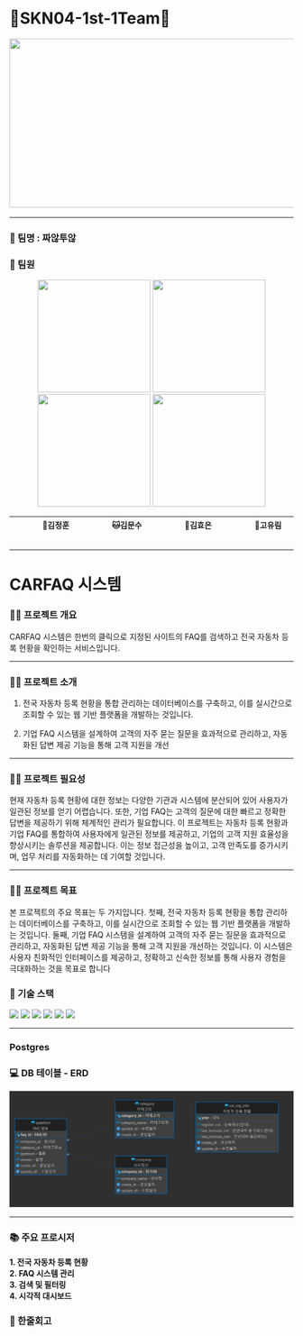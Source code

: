 # 👑SKN04-1st-1Team👑
<p align="center"><img src="https://private-user-images.githubusercontent.com/126551524/331765094-7ea63fc3-95f0-44d5-a0f0-cf431cae34f1.png?jwt=eyJhbGciOiJIUzI1NiIsInR5cCI6IkpXVCJ9.eyJpc3MiOiJnaXRodWIuY29tIiwiYXVkIjoicmF3LmdpdGh1YnVzZXJjb250ZW50LmNvbSIsImtleSI6ImtleTUiLCJleHAiOjE3MjQzMTYxMzcsIm5iZiI6MTcyNDMxNTgzNywicGF0aCI6Ii8xMjY1NTE1MjQvMzMxNzY1MDk0LTdlYTYzZmMzLTk1ZjAtNDRkNS1hMGYwLWNmNDMxY2FlMzRmMS5wbmc_WC1BbXotQWxnb3JpdGhtPUFXUzQtSE1BQy1TSEEyNTYmWC1BbXotQ3JlZGVudGlhbD1BS0lBVkNPRFlMU0E1M1BRSzRaQSUyRjIwMjQwODIyJTJGdXMtZWFzdC0xJTJGczMlMkZhd3M0X3JlcXVlc3QmWC1BbXotRGF0ZT0yMDI0MDgyMlQwODM3MTdaJlgtQW16LUV4cGlyZXM9MzAwJlgtQW16LVNpZ25hdHVyZT1iYmYyNDMzODA2ZjI1YzU0NTNiMzQ0NzBjZDg4NGI2OWRjY2RkZTM5YmRmMWM4NmRkYjhhYjg1OGM3M2U0MzI4JlgtQW16LVNpZ25lZEhlYWRlcnM9aG9zdCZhY3Rvcl9pZD0wJmtleV9pZD0wJnJlcG9faWQ9MCJ9.7XtPxGsfWBtthk_sZAXk4miPUc4Z6eSZuNhzFwV2HKs" width="600" height="300"/></p>

<hr>

### 🤗 팀명 : 짜않투않
 
### 🤭 팀원

<p align="center">
	<img src="https://avatars.githubusercontent.com/u/48326972?v=4" width="200" height="200"/>
	<img src="https://avatars.githubusercontent.com/u/110519720?v=4" width="200" height="200"/>
	<img src="https://avatars.githubusercontent.com/u/176723645?v=4" width="200" height="200"/>
	<img src="https://avatars.githubusercontent.com/u/148182017?v=4" width="200" height="200"/>
</p>

<div align="center">
	
|   &nbsp;&nbsp; &nbsp; &nbsp; &nbsp;  &nbsp;  &nbsp;  🐖김정훈  &nbsp;&nbsp; &nbsp;&nbsp; &nbsp;  &nbsp;  &nbsp;    |      &nbsp;&nbsp; &nbsp;&nbsp; &nbsp;  &nbsp;  &nbsp; 🐱김문수  &nbsp;&nbsp; &nbsp;&nbsp; &nbsp;  &nbsp;  &nbsp;    |      &nbsp;&nbsp; &nbsp;&nbsp; &nbsp;  &nbsp;  &nbsp; 🐂김효은  &nbsp;&nbsp; &nbsp;&nbsp; &nbsp;  &nbsp;  &nbsp;    |     &nbsp;&nbsp; &nbsp;&nbsp; &nbsp;  &nbsp;  &nbsp; 🐴고유림  &nbsp;&nbsp; &nbsp;&nbsp; &nbsp;  &nbsp;  &nbsp;   | 
|------------------------------------------|--------------------------------------|------------------------------------------|-----------------------------------|
 
</div>

<hr>

# CARFAQ 시스템


### 👨‍🏫 프로젝트 개요
  
  CARFAQ 시스템은 한번의 클릭으로 지정된 사이트의 FAQ를 검색하고 전국 자동차 등록 현황을 확인하는 서비스입니다.

<hr>

### 👩‍🏫 프로젝트 소개

  1. 전국 자동차 등록 현황을 통합 관리하는 데이터베이스를 구축하고, 이를 실시간으로 조회할 수 있는 웹 기반 플랫폼을 개발하는 것입니다.
  
  2. 기업 FAQ 시스템을 설계하여 고객의 자주 묻는 질문을 효과적으로 관리하고, 자동화된 답변 제공 기능을 통해 고객 지원을 개선
  
<hr>


### 👩‍🏫 프로젝트 필요성

  현재 자동차 등록 현황에 대한 정보는 다양한 기관과 시스템에 분산되어 있어 사용자가 일관된 정보를 얻기 어렵습니다. 또한, 기업 FAQ는 고객의 질문에 대한 빠르고 정확한 답변을 제공하기 위해 체계적인 관리가 필요합니다. 이 프로젝트는 자동차 등록 현황과 기업 FAQ를 통합하여 사용자에게 일관된 정보를 제공하고, 기업의 고객 지원 효율성을 향상시키는 솔루션을 제공합니다. 이는 정보 접근성을 높이고, 고객 만족도를 증가시키며, 업무 처리를 자동화하는 데 기여할 것입니다.
  
<hr>

### 👩‍🏫 프로젝트 목표

  본 프로젝트의 주요 목표는 두 가지입니다. 첫째, 전국 자동차 등록 현황을 통합 관리하는 데이터베이스를 구축하고, 이를 실시간으로 조회할 수 있는 웹 기반 플랫폼을 개발하는 것입니다. 둘째, 기업 FAQ 시스템을 설계하여 고객의 자주 묻는 질문을 효과적으로 관리하고, 자동화된 답변 제공 기능을 통해 고객 지원을 개선하는 것입니다. 이 시스템은 사용자 친화적인 인터페이스를 제공하고, 정확하고 신속한 정보를 통해 사용자 경험을 극대화하는 것을 목표로 합니다

### 🔨 기술 스택
<div>
  <img src="https://img.shields.io/badge/git-F05032?style=for-the-badge&logo=git&logoColor=white">
  <img src="https://img.shields.io/badge/github-181717?style=for-the-badge&logo=github&logoColor=white">
  <img src="https://img.shields.io/badge/postgres-%23316192.svg?style=for-the-badge&logo=postgresql&logoColor=white">
  <img src="https://img.shields.io/badge/docker-%230db7ed.svg?style=for-the-badge&logo=docker&logoColor=white">
  <img src="https://img.shields.io/badge/python-3670A0?style=for-the-badge&logo=python&logoColor=ffdd54">
  <img src="https://img.shields.io/badge/streamlit%20-%23FF0000.svg?style=for-the-badge&logo=streamlit&logoColor=white">
</div>

<hr>

### Postgres

### 💻 DB 테이블 - ERD 

<p align="center"><img src="./image/ERD.png"/></p>

<hr>

### 📚 주요 프로시저
<summary><b>1. 전국 자동차 등록 현황</b></summary>

<summary><b>2. FAQ 시스템 관리</b></summary>

<summary><b>3. 검색 및 필터링</b></summary>

<summary><b>4. 시각적 대시보드</b></summary>


### 📝 한줄회고
